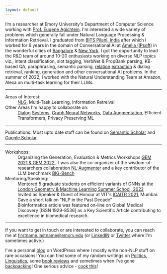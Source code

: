 ```yaml
---
layout: default
---
```


I’m a researcher at Emory University's Department of Computer Science working with [Prof. Eugene Agichtein](https://scholar.google.com/citations?hl=en&user=3BX3vWcAAAAJ&view_op=list_works&sortby=pubdate). I'm interested a wide variety of problems which generally fall under Natural Language Processing & Information Retrieval. I graduated from <a href="https://www.youtube.com/watch?v=0QMVS7AQ6ho">BITS Pilani, India</a> after which I worked for 6 years in the domain of Conversational AI at <a href="https://amelia.ai/">Amelia (IPsoft)</a> in the wonderful cities of <a href="https://www.youtube.com/watch?v=_ICcaaFNX2o">Bangalore</a> & <a href="https://www.youtube.com/watch?v=h3fUgOKFMNU">New York</a>. I got the opportunity to lead the R&D team of around 10-20 enthusiasts working on diverse NLP topics viz., intent classification, slot tagging, VerbNet & PropBank parsing, KB-based QA, paraphrasing, semantic parsing, <a href="https://arxiv.org/pdf/2006.00533.pdf">relation<a/> <a href="https://arxiv.org/pdf/2107.03884.pdf">extraction</a> & dialog retrieval, ranking, generation and other conversational AI problems. In the summer of 2022, I worked with the Natural Understanding Team at Amazon, Alexa on multi-task learning for their LLMs.


* * *

<dl>
   <dt>Areas of Interest:</dt>
   <dd><a href="https://openreview.net/pdf?id=CSi1eu_2q96">NLG</a>, Multi-Task Learning, Information Retreival</dd>
   <dt>Other Areas I'm happy to collaborate on:</dt>
   <dd><a href="https://aclanthology.org/2021.acl-short.13.pdf">Dialog</a> <a href="https://arxiv.org/pdf/2008.07559.pdf">Systems</a>, <a href="https://arxiv.org/pdf/2206.02849.pdf">Graph Neural Networks</a>, <a href="https://arxiv.org/pdf/2112.02721.pdf">Data Augmentation</a>, Efficient Transformers, Privacy Preserving ML</dd>
</dl>


* * *

Publications: Most upto date stuff can be found on <a href="https://www.semanticscholar.org/author/Kaustubh-D.-Dhole/4834571?sort=pub-date">Semantic Scholar</a> and <a href="https://scholar.google.co.in/citations?hl=en&user=xSGbQ3oAAAAJ&view_op=list_works&sortby=pubdate">Google Scholar</a>.


* * *

<dl>
   <dt>Workshops:</dt>
      <dd>Organizing the Generation, Evaluation & Metrics Workshops <a href="https://gem-benchmark.com/workshop">GEM 2021 & GEM 2022 </a>. I was also the co-organizer of the wisdom-of-researchers collaboration <a href="https://arxiv.org/pdf/2112.02721.pdf">NL-Augmenter</a> and a key contributor of the LLM benchmark <a href="https://arxiv.org/pdf/2206.04615.pdf">BIG-Bench</a></dd>
   <dt>Mentoring/Speaking:</dt>
      <dd> Mentored 5 graduate students on efficient variants of GNNs at the <a href="https://www.logml.ai/people/mentor22/kaustubh">London Geometry & Machine Learning Summer School, 2022</a> </dd>
      <dd> Invited as Speaker & Guest of Honour at VIT's <a href="https://vit.edu.in/images/newsletters/it/INFT_Newsletter_July%202021.pdf">ICAITR 2021</a>, Mumbai. Gave a short talk on "NLP in the Past Decade" </dd>
   <dd> Bioinformatics article was featured on-line on Global Medical Discovery [ISSN 1929-8536] as a Key Scientific Article contributing to excellence in biomedical research. </dd>
</dl>


* * *

If you want to get in touch or are interested to collaborate, you can reach me at firstname.lastname@emory.edu (or <a href="https://www.linkedin.com/in/kaustubh-dhol%C3%A9-3929b32a/">LinkedIN</a> or <a href="https://twitter.com/kaustubhdhole">Twitter</a> where I'm sometimes active.)

I've a personal <a href="https://kaustubhdhole.wordpress.com/">blog</a> on WordPress where I mostly write non-NLP stuff on rare occasions! You can find some of my random writings on <a href="https://kaustubhdhole.wordpress.com/category/political/">Politics</a>, <a href="https://kaustubhdhole.wordpress.com/category/nlp/">Linguistics</a>, some <a href="https://kaustubhdhole.wordpress.com/2020/02/29/a-few-random-books-that-i-found-interesting-and-a-few-which-i-didnt/"> book reviews</a> and sometimes when I've gone <a href="https://kaustubhdhole.wordpress.com/category/travel/">backpacking</a>! One serious advice - <a href="https://kaustubhdhole.wordpress.com/2021/11/26/caxtons-tex-mex-mashed-potatoes/">cook this</a>!

